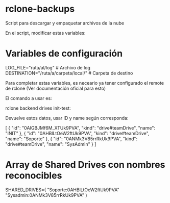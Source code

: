 # rclone-backups
Script para descargar y empaquetar archivos de la nube

En el script, modificar estas variables:

# Variables de configuración
LOG_FILE="ruta/al/log"  # Archivo de log
DESTINATION="/ruta/a/carpeta/local/"   # Carpeta de destino

Para completar estas variables, es neceario ya tener configurado el remote de rclone (Ver documentación oficial para esto)

El comando a usar es:

rclone backend drives init-test:

Devuelve estos datos, usar ID y name según corresponda:

[
	{
		"id": "0AIGBJMf6M_XTUk9PVA",
		"kind": "drive#teamDrive",
		"name": "INIT"
	},
	{
		"id": "0AHBlLtOeW2ftUk9PVA",
		"kind": "drive#teamDrive",
		"name": "Soporte"
	},
	{
		"id": "0ANMk3V85rrRkUk9PVA",
		"kind": "drive#teamDrive",
		"name": "SysAdmin"
	}
]


# Array de Shared Drives con nombres reconocibles
SHARED_DRIVES=(
  "Soporte:0AHBlLtOeW2ftUk9PVA"
  "Sysadmin:0ANMk3V85rrRkUk9PVA"
)